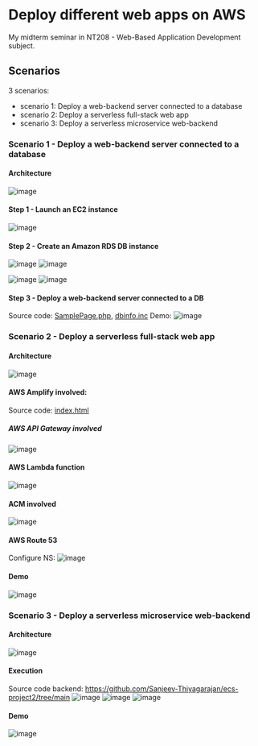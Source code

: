 # Deploy different web apps on AWS
My midterm seminar in NT208 - Web-Based Application Development subject.
## Scenarios
3 scenarios:
- scenario 1: Deploy a web-backend server connected to a database
- scenario 2: Deploy a serverless full-stack web app
- scenario 3: Deploy a serverless microservice web-backend
### Scenario 1 - Deploy a web-backend server connected to a database

#### Architecture
![image](https://github.com/PNg-HA/Deploy-different-web-app-on-AWS/assets/93396414/bd1647b6-d0d8-4c02-b8d0-2934ddde6546)
#### Step 1 - Launch an EC2 instance
![image](https://github.com/PNg-HA/Deploy-different-web-app-on-AWS/assets/93396414/22f889dd-4082-4eb9-9bef-7c9aa3dffdd7)

#### Step 2 - Create an Amazon RDS DB instance
![image](https://github.com/PNg-HA/Deploy-different-web-app-on-AWS/assets/93396414/32672efb-d069-4eee-b254-40078c171094)
![image](https://github.com/PNg-HA/Deploy-different-web-app-on-AWS/assets/93396414/0bdc31e6-76ad-472c-8523-511448096bb3)

![image](https://github.com/PNg-HA/Deploy-different-web-app-on-AWS/assets/93396414/f5377623-b85d-4dd9-970f-8b33dc9b5c16)
![image](https://github.com/PNg-HA/Deploy-different-web-app-on-AWS/assets/93396414/99fa5146-fe90-4fb6-bd1b-9d135f1abeae)
#### Step 3 - Deploy a web-backend server connected to a DB

Source code: [SamplePage.php](SamplePage.php), [dbinfo.inc](dbinfo.inc)
Demo:
![image](https://github.com/PNg-HA/Deploy-different-web-app-on-AWS/assets/93396414/30bd96d4-19f9-4755-baee-cff39d06b1b2)

### Scenario 2 - Deploy a serverless full-stack web app
#### Architecture
![image](https://github.com/PNg-HA/Deploy-different-web-apps-on-AWS/assets/93396414/ffad6aa4-9bb9-4f91-b133-b2096717a901)

#### AWS Amplify involved:
Source code: [index.html](index.html)
##### AWS API Gateway involved
![image](https://github.com/PNg-HA/Deploy-different-web-app-on-AWS/assets/93396414/9360b1af-90a5-4e6f-90f4-3745697f77d4)
#### AWS Lambda function
![image](https://github.com/PNg-HA/Deploy-different-web-app-on-AWS/assets/93396414/fc94c1f0-6e0a-4f73-92c9-04f290c4bbbb)
#### ACM involved
![image](https://github.com/PNg-HA/Deploy-different-web-app-on-AWS/assets/93396414/19950559-1f4f-4a5e-b56a-2028d671c808)
#### AWS Route 53
Configure NS:
![image](https://github.com/PNg-HA/Deploy-different-web-app-on-AWS/assets/93396414/4eea5e3f-1fe3-4088-af2e-21df9ed51c1d)
#### Demo
![image](https://github.com/PNg-HA/Deploy-different-web-app-on-AWS/assets/93396414/c6124683-1554-481c-8bf2-755c420c8b6b)

### Scenario 3 - Deploy a serverless microservice web-backend
#### Architecture
![image](https://github.com/PNg-HA/Deploy-different-web-app-on-AWS/assets/93396414/42615f3d-1269-4697-a7d7-af5c08516142)
#### Execution
Source code backend: https://github.com/Sanjeev-Thiyagarajan/ecs-project2/tree/main
![image](https://github.com/PNg-HA/Deploy-different-web-app-on-AWS/assets/93396414/13de81bc-d805-4fe6-a4b8-fdb9d3e9f3f2)
![image](https://github.com/PNg-HA/Deploy-different-web-app-on-AWS/assets/93396414/7a1f5cc7-09dc-426d-974d-586fa27937f1)
![image](https://github.com/PNg-HA/Deploy-different-web-app-on-AWS/assets/93396414/69ac2949-27d9-42ca-975c-46fa3f6cd288)

#### Demo
![image](https://github.com/PNg-HA/Deploy-different-web-app-on-AWS/assets/93396414/98f09258-b531-4fc6-8884-ed0f4b1c28ff)





